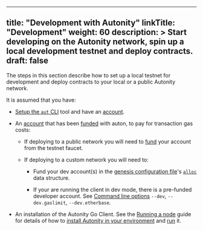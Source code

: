 
---
title: "Development with Autonity"
linkTitle: "Development"
weight: 60
description: >
  Start developing on the Autonity network, spin up a local development testnet and deploy contracts.
draft: false
---

The steps in this section describe how to set up a local testnet for development and deploy contracts to your local or a public Autonity network.

It is assumed that you have:

- [Setup the `aut` CLI](/account-holders/setup-autcli/) tool and have an [account](/account-holders/create-acct/).

- An [account](/account-holders//create-acct/) that has been [funded](/account-holders/fund-acct/) with auton, to pay for transaction gas costs:
	
	- If deploying to a public network you will need to [fund](/account-holders/fund-acct/) your account from the testnet faucet.
	
	- If deploying to a custom network you will need to:
		
		- Fund your dev account(s) in the [genesis configuration file](/reference/genesis/#genesis-configuration-file)'s [`alloc`](/reference/genesis/#alloc-object) data structure.
		
		- If your are running the client in dev mode, there is a pre-funded developer account. See [Command line options](/reference/cli/#command-line-options) `--dev`, `--dev.gaslimit`, `--dev.etherbase`.

- An installation of the Autonity Go Client. See the [Running a node](/node-operators) guide for details of how to [install Autonity in your environment](/node-operators/install-aut/) and [run](/node-operators/run-aut/) it.

